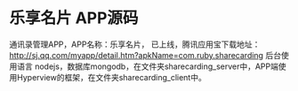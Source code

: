 # 乐享名片 APP源码
通讯录管理APP，APP名称：乐享名片，
已上线，腾讯应用宝下载地址：http://sj.qq.com/myapp/detail.htm?apkName=com.ruby.sharecarding
后台使用语言 nodejs，数据库mongodb，在文件夹sharecarding_server中，APP端使用Hyperview的框架，在文件夹sharecarding_client中。
